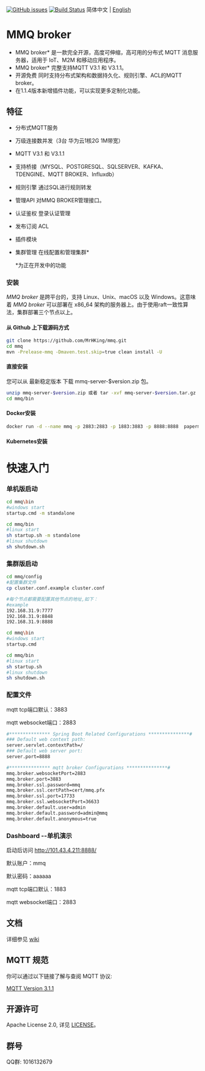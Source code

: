 [![GitHub issues](https://img.shields.io/github/issues/MrHKing/mmqtt)](https://github.com/MrHKing/mmqtt/issues)
[![Build Status](https://img.shields.io/github/license/MrHKing/mmqtt)](https://github.com/MrHKing/mmqtt/blob/main/LICENSE)
简体中文 | [English](./README-en.md)

# MMQ broker
* MMQ broker* 是一款完全开源，高度可伸缩，高可用的分布式 MQTT 消息服务器，适用于 IoT、M2M 和移动应用程序。
* MMQ broker* 完整支持MQTT V3.1 和 V3.1.1。
* 开源免费 同时支持分布式架构和数据持久化、规则引擎、ACL的MQTT broker。
* 在1.1.4版本新增插件功能，可以实现更多定制化功能。

## 特征
   - 分布式MQTT服务
   - 万级连接数并发（3台 华为云1核2G  1M带宽）
   - MQTT V3.1 和 V3.1.1
   - 支持桥接（MYSQL、POSTGRESQL、SQLSERVER、KAFKA、TDENGINE、MQTT BROKER、Influxdb）
   - 规则引擎 通过SQL进行规则转发
   - 管理API 对MMQ BROKER管理接口。
   - 认证鉴权 登录认证管理
   - 发布订阅 ACL
   - 插件模块
   - 集群管理 在线配置和管理集群*
      
      *为正在开发中的功能

### 安装

*MMQ broker* 是跨平台的，支持 Linux、Unix、macOS 以及 Windows。这意味着 *MMQ broker* 可以部署在 x86_64 架构的服务器上。由于使用raft一致性算法，集群部署三个节点以上。

#### 从 Github 上下载源码方式
```bash
git clone https://github.com/MrHKing/mmq.git
cd mmq
mvn -Prelease-mmq -Dmaven.test.skip=true clean install -U
```

#### 直接安装
您可以从 最新稳定版本 下载 mmq-server-$version.zip 包。

```bash
unzip mmq-server-$version.zip 或者 tar -xvf mmq-server-$version.tar.gz
cd mmq/bin
```

#### Docker安装
```bash
docker run -d --name mmq -p 2883:2883 -p 1883:3883 -p 8888:8888  paperman/mmq:v1.0.8
```
#### Kubernetes安装

# 快速入门

### 单机版启动

```bash
cd mmq\bin
#windows start
startup.cmd -m standalone
```

```bash
cd mmq/bin
#linux start
sh startup.sh -m standalone
#linux shutdown
sh shutdown.sh
```

### 集群版启动

```bash
cd mmq/config
#配置集群文件
cp cluster.conf.example cluster.conf
```

```bash
#每个节点都需要配置其他节点的地址,如下：
#example
192.168.31.9:7777
192.168.31.9:8848
192.168.31.9:8888
```

```bash
cd mmq\bin
#windows start
startup.cmd
```

```bash
cd mmq/bin
#linux start
sh startup.sh
#linux shutdown
sh shutdown.sh
```

### 配置文件
mqtt tcp端口默认：3883

mqtt websocket端口：2883
```bash
#*************** Spring Boot Related Configurations ***************#
### Default web context path:
server.servlet.contextPath=/
### Default web server port:
server.port=8888

#*************** mqtt broker Configurations ***************#
mmq.broker.websocketPort=2883
mmq.broker.port=3883
mmq.broker.ssl.password=mmq
mmq.broker.ssl.certPath=cert/mmq.pfx
mmq.broker.ssl.port=17733
mmq.broker.ssl.websocketPort=36633
mmq.broker.default.user=admin
mmq.broker.default.password=admin@mmq
mmq.broker.default.anonymous=true
```
### Dashboard --单机演示
启动后访问 http://101.43.4.211:8888/

默认账户：mmq

默认密码：aaaaaa

mqtt tcp端口默认：1883

mqtt websocket端口：2883

## 文档
详细参见
[wiki](https://github.com/MrHKing/mmq/wiki)

## MQTT 规范

你可以通过以下链接了解与查阅 MQTT 协议:

[MQTT Version 3.1.1](https://docs.oasis-open.org/mqtt/mqtt/v3.1.1/os/mqtt-v3.1.1-os.html)

## 开源许可

Apache License 2.0, 详见 [LICENSE](./LICENSE)。

## 群号
QQ群: 1016132679
